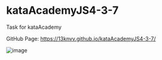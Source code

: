 # kataAcademyJS4-3-7
Task for kataAcademy

GitHub Page: https://13knvv.github.io/kataAcademyJS4-3-7/

![image](https://user-images.githubusercontent.com/82340078/231842570-0dae8552-35b4-4030-9ec0-106e6cb3d7e2.png)



